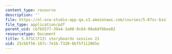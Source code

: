```yaml
---
content_type: resource
description: ''
file: https://ol-ocw-studio-app-qa.s3.amazonaws.com/courses/5-07sc-biological-chemistry-i-fall-2013/25cbbf56167c7e1b73206bf5f112065e_sb_session21.pdf
file_type: application/pdf
parent_uid: cb7b5577-39a4-3a08-9c64-90a6df6bee82
resourcetype: Document
title: 5.07SC(F13) storyboards session 21
uid: 25cbbf56-167c-7e1b-7320-6bf5f112065e
---
```

